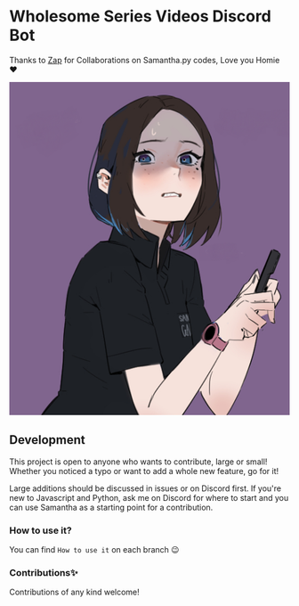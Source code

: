 # Wholesome Series Videos Discord Bot

Thanks to [Zap](https://github.com/ZappiestSet81) for Collaborations on Samantha.py codes, Love you Homie :heart:

![sam](sam.png)

## Development

This project is open to anyone who wants to contribute, large or small! Whether you noticed a typo or want to add a
whole new feature, go for it!

Large additions should be discussed in issues or on Discord first. If you're new to Javascript and Python, ask me on Discord for where to start and you can use Samantha as a starting point for a contribution.

### How to use it?

You can find `How to use it` on each branch :wink:

### Contributions✨

Contributions of any kind welcome!
